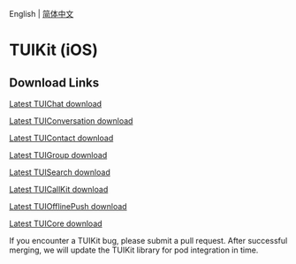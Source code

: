 English | [简体中文](./README_ZH.md)

# TUIKit (iOS)

## Download Links

[Latest TUIChat download](https://im.sdk.cloud.tencent.cn/download/tuikit/6.8.3374/ios/TUIChat.zip)

[Latest TUIConversation download](https://im.sdk.cloud.tencent.cn/download/tuikit/6.8.3374/ios/TUIConversation.zip)

[Latest TUIContact download](https://im.sdk.cloud.tencent.cn/download/tuikit/6.8.3374/ios/TUIContact.zip)

[Latest TUIGroup download](https://im.sdk.cloud.tencent.cn/download/tuikit/6.8.3374/ios/TUIGroup.zip)

[Latest TUISearch download](https://im.sdk.cloud.tencent.cn/download/tuikit/6.8.3374/ios/TUISearch.zip)

[Latest TUICallKit download](https://im.sdk.cloud.tencent.cn/download/tuikit/6.8.3374/ios/TUICallKit.zip)

[Latest TUIOfflinePush download](https://im.sdk.cloud.tencent.cn/download/tuikit/6.8.3374/ios/TUIOfflinePush.zip)

[Latest TUICore download](https://im.sdk.cloud.tencent.cn/download/tuikit/6.8.3374/ios/TUICore.zip)

If you encounter a TUIKit bug, please submit a pull request. After successful merging, we will update the TUIKit library for pod integration in time.